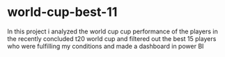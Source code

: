 # world-cup-best-11
In this project i analyzed the world cup cup performance of the players in the recently concluded t20 world cup and filtered out the best 15 players who were fulfilling my conditions and made a dashboard in power BI
